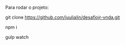Para rodar o projeto:

git clone https://github.com/juulialin/desafiojr-vnda.git
<p>npm i</p>
<p>gulp watch</p>
